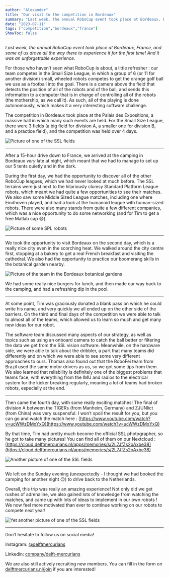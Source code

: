 ```yaml
---
author: "Alexander"
title: "Our visit to the competition in Bordeaux"
summary: "Last week, the annual RoboCup event took place at Bordeaux, France, and some of us drove all the way there to experience it for the first time! And it was an unforgettable experience."
date: "2023-07-11"
tags: ["competition","bordeaux","france"]
ShowToc: false
---
```


*Last week, the annual RoboCup event took place at Bordeaux, France, and some of us drove all the way there to experience it for the first time! And it was an unforgettable experience.*

For those who haven’t seen what RoboCup is about, a little refresher : our team competes in the Small Size League, in which a group of 6 (or 11 for another division) small, wheeled robots competes to get the orange golf ball we use as a football into the goal. There is a camera above the field that detects the position of all of the robots and of the ball, and sends this information to a computer that is in charge of controlling all of the robots (the mothership, as we call it). As such, all of the playing is done autonomously, which makes it a very interesting software challenge.

The competition in Bordeaux took place at the Palais des Expositions, a massive hall in which many such events are held. For the Small Size League, there were 3 fields (a big field for division A, a smaller one for division B, and a practice field), and the competition was held over 4 days.

![Picture of one of the SSL fields](/images/illustrations/bordeaux/bordeaux-1.jpg)

***

After a 15-hour drive down to France, we arrived at the camping in Bordeaux *very* late at night, which meant that we had to manage to set up our 5 tents quietly and in the dark.

During the first day, we had the opportunity to discover all of the other RoboCup leagues, which we had never looked at much before. The SSL terrains were just next to the hilariously clumsy Standard Platform League robots, which meant we had quite a few opportunities to see their matches. We also saw some Middle Sized League matches, including one where Eindhoven played, and had a look at the humanoid league with human-sized robots. There were also many stands from quite a few different companies, which was a nice opportunity to do some networking (and for Tim to get a free Matlab cap 😄).

![Picture of some SPL robots](/images/illustrations/bordeaux/bordeaux-2.jpg)

***

We took the opportunity to visit Bordeaux on the second day, which is a really nice city even in the scorching heat. We walked around the city centre first, stopping at a bakery to get a real French breakfast and visiting the cathedral. We also had the opportunity to practice our boomerang skills in the botanical garden nearby.

![Picture of the team in the Bordeaux botanical gardens](/images/illustrations/bordeaux/bordeaux-3.jpg)

We had some really nice burgers for lunch, and then made our way back to the camping, and had a refreshing dip in the pool.

***

At some point, Tim was graciously donated a blank pass on which he could write his name, and very quickly we all ended up on the other side of the barriers. On the third and final days of the competition we were able to talk to almost all of the teams, which allowed us to learn so much and get many new ideas for our robot.

The software team discussed many aspects of our strategy, as well as topics such as using an onboard camera to catch the ball better or filtering the data we get from the SSL vision software. Meanwhile, on the hardware side, we were able to talk about the dribbler, a part that many teams did differently and on which we were able to see some very different approaches to ours. Thomas also found out that the RoboFei team from Brazil used the same motor drivers as us, so we got some tips from them. We also learned that reliability is definitely one of the biggest problems that teams face, with everything from the IMU and radios to the electrical system for the kicker breaking regularly, meaning a lot of teams had broken robots, especially at the end.

***

Then came the fourth day, with some really exciting matches! The final of division A between the TIGERs (from Manheim, Germany) and ZJUNlict (from China) was very suspensful. I won’t spoil the result for you, but you can go and watch the match here : [https://www.youtube.com/watch?v=ucWWzDMxYxQ](https://www.youtube.com/watch?v=ucWWzDMxYxQ)

By that time, Tim had pretty much become the official SSL photographer, so he got to take many pictures! You can find all of them on our Nextcloud : [https://cloud.delftmercurians.nl/apps/memories/s/2L7JfZs2oAxbe38](https://cloud.delftmercurians.nl/apps/memories/s/2L7JfZs2oAxbe38)

![Another picture of one of the SSL fields](/images/illustrations/bordeaux/bordeaux-4.jpg)


***

We left on the Sunday evening (unexpectedly - I thought we had booked the camping for another night 😑) to drive back to the Netherlands.

Overall, this trip was really an amazing experience! Not only did we get rushes of adrenaline, we also gained lots of knowledge from watching the matches, and came up with lots of ideas to implement in our own robots !  We now feel more motivated than ever to continue working on our robots to compete next year!

![Yet another picture of one of the SSL fields](/images/illustrations/bordeaux/bordeaux-5.jpg)

***

Don’t hesitate to follow us on social media!

Instagram: [@delftmercurians](https://instagram.com/delftmercurians)

Linkedin: [company/delft-mercurians](https://linkedin.com/company/delft-mercurians)

We are also still actively recruiting new members. You can fill in the form on [delftmercurians.nl/join](https://delftmercurians.nl/join) if you are interested!
